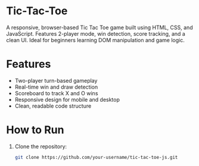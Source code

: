 # Tic-Tac-Toe
A responsive, browser-based Tic Tac Toe game built using HTML, CSS, and JavaScript. Features 2-player mode, win detection, score tracking, and a clean UI. Ideal for beginners learning DOM manipulation and game logic.

# Features
- Two-player turn-based gameplay
- Real-time win and draw detection
- Scoreboard to track X and O wins
- Responsive design for mobile and desktop
- Clean, readable code structure

# How to Run
1. Clone the repository:
   ```bash
   git clone https://github.com/your-username/tic-tac-toe-js.git

